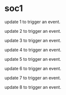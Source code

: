# soc1

update 1 to trigger an event.

update 2 to trigger an event.

update 3 to trigger an event.

update 4 to trigger an event.

update 5 to trigger an event.

update 6 to trigger an event.

update 7 to trigger an event.

update 8 to trigger an event.
